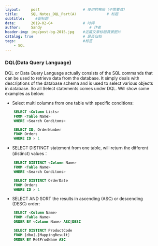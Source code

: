 ```yaml
---
layout:     post                    # 使用的布局（不需要改）
title:      SQL Notes_DQL_Part(A)              # 标题 
subtitle:     #副标题
date:       2019-02-04              # 时间
author:     Sandy                      # 作者
header-img: img/post-bg-2015.jpg    #这篇文章标题背景图片
catalog: true                       # 是否归档
tags:                               #标签
    - SQL
---
```


### DQL(Data Query Language)

DQL or Data Query Language actually consists of the SQL commands that can be used to retrieve data from the database. It simply deals with descriptions of the database schema and is used to select various objects in database. So all Select statements comes under DQL. Will show some examples as below:

- Select multi columns from one table with specific conditions:
```sql
    SELECT <Column Lists>
    FROM <Table Name>
    WHERE <Search Conditons>
```
```sql
    SELECT ID, OrderNumber 
    FROM Orders  
    WHERE ID > 1
```



- SELECT DISTINCT statement from one table, will return the different (distinct) values：
```sql
    SELECT DISTINCT <Column Name>
    FROM <Table Name>
    WHERE <Search Conditons>
```
```sql
    SELECT DISTINCT OrderDate 
    FROM Orders  
    WHERE ID > 1
```

- SELECT AND SORT the results in ascending (ASC) or descending (DESC) order:
```sql
    SELECT <Column Name>
    FROM <Table Name>
    ORDER BY <Column Name> ASC|DESC 
```
```sql
    SELECT DISTINCT ProductCode 
    FROM [dbo].[MappingResult]
    ORDER BY RetProdName ASC 
```


